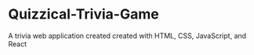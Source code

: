 # Quizzical-Trivia-Game
A trivia web application created created with HTML, CSS, JavaScript, and React
